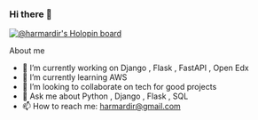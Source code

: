 ### Hi there 👋

[![@harmardir's Holopin board](https://holopin.me/harmardir)](https://holopin.io/@harmardir)

<!--
**harmardir/harmardir** is a ✨ _special_ ✨ repository because its `README.md` (this file) appears on your GitHub profile.-->

About me

- 🔭 I’m currently working on Django , Flask , FastAPI , Open Edx 
- 🌱 I’m currently learning AWS
- 👯 I’m looking to collaborate on tech for good projects
- 💬 Ask me about Python , Django , Flask , SQL
- 📫 How to reach me: harmardir@gmail.com
